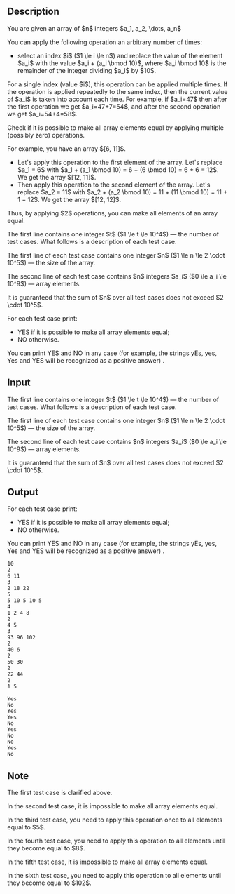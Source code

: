 ## Description

<div><p>You are given an array of $n$ integers $a_1, a_2, \dots, a_n$</p><p>You can apply the following operation an arbitrary number of times: </p><ul> <li> select an index $i$ ($1 \le i \le n$) and replace the value of the element $a_i$ with the value $a_i + (a_i \bmod 10)$, where $a_i \bmod 10$ is the remainder of the integer dividing $a_i$ by $10$. </li></ul><p>For a single index (value $i$), this operation can be applied multiple times. If the operation is applied repeatedly to the same index, then the current value of $a_i$ is taken into account each time. For example, if $a_i=47$ then after the first operation we get $a_i=47+7=54$, and after the second operation we get $a_i=54+4=58$.</p><p>Check if it is possible to make <span class="tex-font-style-bf">all</span> array elements equal by applying multiple (possibly zero) operations.</p><p>For example, you have an array $[6, 11]$. </p><ul> <li> Let's apply this operation to the first element of the array. Let's replace $a_1 = 6$ with $a_1 + (a_1 \bmod 10) = 6 + (6 \bmod 10) = 6 + 6 = 12$. We get the array $[12, 11]$. </li><li> Then apply this operation to the second element of the array. Let's replace $a_2 = 11$ with $a_2 + (a_2 \bmod 10) = 11 + (11 \bmod 10) = 11 + 1 = 12$. We get the array $[12, 12]$. </li></ul><p>Thus, by applying $2$ operations, you can make all elements of an array equal.</p></div><div class="input-specification"><p>The first line contains one integer $t$ ($1 \le t \le 10^4$)&nbsp;— the number of test cases. What follows is a description of each test case.</p><p>The first line of each test case contains one integer $n$ ($1 \le n \le 2 \cdot 10^5$)&nbsp;— the size of the array.</p><p>The second line of each test case contains $n$ integers $a_i$ ($0 \le a_i \le 10^9$)&nbsp;— array elements.</p><p>It is guaranteed that the sum of $n$ over all test cases does not exceed $2 \cdot 10^5$.</p></div><div class="output-specification"><p>For each test case print:</p><ul> <li> <span class="tex-font-style-tt">YES</span> if it is possible to make all array elements equal; </li><li> <span class="tex-font-style-tt">NO</span> otherwise. </li></ul><p>You can print <span class="tex-font-style-tt">YES</span> and <span class="tex-font-style-tt">NO</span> in any case (for example, the strings <span class="tex-font-style-tt">yEs</span>, <span class="tex-font-style-tt">yes</span>, <span class="tex-font-style-tt">Yes</span> and <span class="tex-font-style-tt">YES</span> will be recognized as a positive answer) .</p></div>

## Input

<p>The first line contains one integer $t$ ($1 \le t \le 10^4$)&nbsp;— the number of test cases. What follows is a description of each test case.</p><p>The first line of each test case contains one integer $n$ ($1 \le n \le 2 \cdot 10^5$)&nbsp;— the size of the array.</p><p>The second line of each test case contains $n$ integers $a_i$ ($0 \le a_i \le 10^9$)&nbsp;— array elements.</p><p>It is guaranteed that the sum of $n$ over all test cases does not exceed $2 \cdot 10^5$.</p>

## Output

<p>For each test case print:</p><ul> <li> <span class="tex-font-style-tt">YES</span> if it is possible to make all array elements equal; </li><li> <span class="tex-font-style-tt">NO</span> otherwise. </li></ul><p>You can print <span class="tex-font-style-tt">YES</span> and <span class="tex-font-style-tt">NO</span> in any case (for example, the strings <span class="tex-font-style-tt">yEs</span>, <span class="tex-font-style-tt">yes</span>, <span class="tex-font-style-tt">Yes</span> and <span class="tex-font-style-tt">YES</span> will be recognized as a positive answer) .</p>





```input1|2,3,6,7,10,11,14,15,18,19
10
2
6 11
3
2 18 22
5
5 10 5 10 5
4
1 2 4 8
2
4 5
3
93 96 102
2
40 6
2
50 30
2
22 44
2
1 5
```




```output1
Yes
No
Yes
Yes
No
Yes
No
No
Yes
No
```



## Note

<p>The first test case is clarified above.</p><p>In the second test case, it is impossible to make all array elements equal.</p><p>In the third test case, you need to apply this operation once to all elements equal to $5$.</p><p>In the fourth test case, you need to apply this operation to all elements until they become equal to $8$.</p><p>In the fifth test case, it is impossible to make all array elements equal.</p><p>In the sixth test case, you need to apply this operation to all elements until they become equal to $102$.</p>
